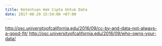```yaml
---
title: Ketentuan Hak Cipta Untuk Data
date: 2017-08-29 15:54:00 +07:00
---
```


http://osc.universityofcalifornia.edu/2016/09/cc-by-and-data-not-always-a-good-fit/
http://osc.universityofcalifornia.edu/2016/09/who-owns-your-data/